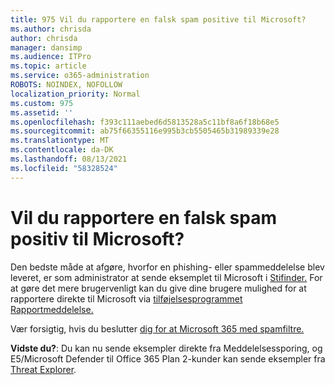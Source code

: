 ```yaml
---
title: 975 Vil du rapportere en falsk spam positive til Microsoft?
ms.author: chrisda
author: chrisda
manager: dansimp
ms.audience: ITPro
ms.topic: article
ms.service: o365-administration
ROBOTS: NOINDEX, NOFOLLOW
localization_priority: Normal
ms.custom: 975
ms.assetid: ''
ms.openlocfilehash: f393c111aebed6d5813528a5c11bf8a6f18b68e5
ms.sourcegitcommit: ab75f66355116e995b3cb5505465b31989339e28
ms.translationtype: MT
ms.contentlocale: da-DK
ms.lasthandoff: 08/13/2021
ms.locfileid: "58328524"
---
```

# <a name="would-you-like-to-report-a-spam-false-positive-to-microsoft"></a>Vil du rapportere en falsk spam positiv til Microsoft?

Den bedste måde at afgøre, hvorfor en phishing- eller spammeddelelse blev leveret, er som administrator at sende eksemplet til Microsoft i [Stifinder.](https://protection.office.com/reportsubmission) For at gøre det mere brugervenligt kan du give dine brugere mulighed for at rapportere direkte til Microsoft via [tilføjelsesprogrammet Rapportmeddelelse.](https://appsource.microsoft.com/product/office/WA104381180?src=office&tab=Overview)

Vær forsigtig, hvis du beslutter [dig for at Microsoft 365 med spamfiltre.](https://docs.microsoft.com/exchange/troubleshoot/antispam/cautions-against-bypassing-spam-filters)

**Vidste du?**: Du kan nu [](https://protection.office.com/messagetrace) sende eksempler direkte fra Meddelelsessporing, og E5/Microsoft Defender til Office 365 Plan 2-kunder kan sende eksempler fra [Threat Explorer](https://docs.microsoft.com/microsoft-365/security/office-365-security/threat-explorer).
